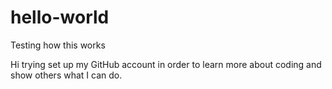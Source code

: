 # hello-world
Testing how this works

Hi trying set up my GitHub account in order to learn more about coding and show others what I can do.
